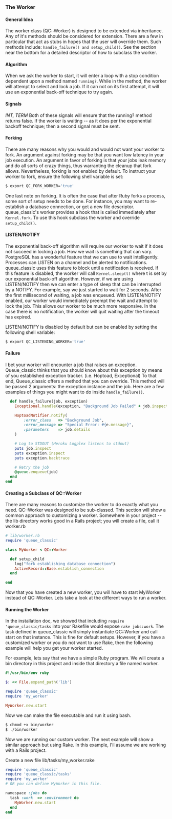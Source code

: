 ### The Worker

#### General Idea

The worker class (QC::Worker) is designed to be extended via inheritance. Any of
it's methods should be considered for extension. There are a few in particular
that act as stubs in hopes that the user will override them. Such methods
include: `handle_failure() and setup_child()`. See the section near the bottom
for a detailed descriptor of how to subclass the worker.

#### Algorithm

When we ask the worker to start, it will enter a loop with a stop condition
dependent upon a method named `running?`. While in the method, the worker will
attempt to select and lock a job. If it can not on its first attempt, it will
use an exponential back-off technique to try again.

#### Signals

*INT, TERM* Both of these signals will ensure that the running? method returns
false. If the worker is waiting -- as it does per the exponential backoff
technique; then a second signal must be sent.

#### Forking

There are many reasons why you would and would not want your worker to fork.
An argument against forking may be that you want low latency in your job
execution. An argument in favor of forking is that your jobs leak memory and do
all sorts of crazy things, thus warranting the cleanup that fork allows.
Nevertheless, forking is not enabled by default. To instruct your worker to
fork, ensure the following shell variable is set:

```bash
$ export QC_FORK_WORKER='true'
```

One last note on forking. It is often the case that after Ruby forks a process,
some sort of setup needs to be done. For instance, you may want to re-establish
a database connection, or get a new file descriptor. queue_classic's worker
provides a hook that is called immediately after `Kernel.fork`. To use this hook
subclass the worker and override `setup_child()`.

#### LISTEN/NOTIFY

The exponential back-off algorithm will require our worker to wait if it does
not succeed in locking a job. How we wait is something that can vary. PostgreSQL
has a wonderful feature that we can use to wait intelligently. Processes can LISTEN on a channel and be
alerted to notifications. queue_classic uses this feature to block until a
notification is received. If this feature is disabled, the worker will call
`Kernel.sleep(t)` where t is set by our exponential back-off algorithm. However,
if we are using LISTEN/NOTIFY then we can enter a type of sleep that can be
interrupted by a NOTIFY. For example, say we just started to wait for 2 seconds.
After the first millisecond of waiting, a job was enqueued. With LISTEN/NOTIFY
enabled, our worker would immediately preempt the wait and attempt to lock the job. This
allows our worker to be much more responsive. In the case there is no
notification, the worker will quit waiting after the timeout has expired.

LISTEN/NOTIFY is disabled by default but can be enabled by setting the following shell variable:

```bash
$ export QC_LISTENING_WORKER='true'
```

#### Failure

I bet your worker will encounter a job that raises an exception. Queue_classic
thinks that you should know about this exception by means of you established
exception tracker. (i.e. Hoptoad, Exceptional) To that end, Queue_classic offers
a method that you can override. This method will be passed 2 arguments: the
exception instance and the job. Here are a few examples of things you might want
to do inside `handle_failure()`.

```ruby
  def handle_failure(job, exception)
    Exceptional.handle(exception, "Background Job Failed" + job.inspect)

    HoptoadNotifier.notify(
        :error_class   => "Background Job",
        :error_message => "Special Error: #{e.message}",
        :parameters    => job.details
    )

    # Log to STDOUT (Heroku Logplex listens to stdout)
    puts job.inspect
    puts exception.inspect
    puts exception.backtrace

    # Retry the job
    @queue.enqueue(job)
  end
end
```

#### Creating a Subclass of QC::Worker

There are many reasons to customize the worker to do exactly what you need.
QC::Worker was designed to be sub-classed. This section will show a common
approach to customizing a worker. Somewhere in your project --the lib directory
works good in a Rails project; you will create a file, call it worker.rb

```ruby
# lib/worker.rb
require 'queue_classic'

class MyWorker < QC::Worker

  def setup_child
    log("fork establishing database connection")
    ActiveRecord::Base.establish_connection
  end

end
```

Now that you have created a new worker, you will have to start MyWorker instead
of QC::Worker. Lets take a look at the different ways to run a worker.

#### Running the Worker

In the installation doc, we showed that including `require 'queue_classic/tasks`
into your Rakefile would expose `rake jobs:work`. The task defined in
queue_classic will simply instantiate QC::Worker and call start on that
instance. This is fine for default setups. However, if you have a customized
worker or you do not want to use Rake, then the following example will help you
get your worker started.

For example, lets say that we have a simple Ruby program. We will create a bin
directory in this project and inside that directory a file named worker.

```ruby
#!/usr/bin/env ruby

$: << File.expand_path('lib')

require 'queue_classic'
require 'my_worker'

MyWorker.new.start
```

Now we can make the file executable and run it using bash.

```bash
$ chmod +x bin/worker
$ ./bin/worker
```

Now we are running our custom worker. The next example will show a similar
approach but using Rake. In this example, I'll assume we are working with a
Rails project.

Create a new file lib/tasks/my_worker.rake

```ruby
require 'queue_classic'
require 'queue_classic/tasks'
require 'my_worker'
# OR you can define MyWorker in this file.

namespace :jobs do
  task :work  => :environment do
    MyWorker.new.start
  end
end
```

